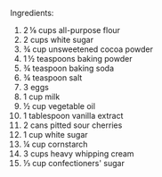 Ingredients:

1) 2 ⅛ cups all-purpose flour
2) 2 cups white sugar
3) ¾ cup unsweetened cocoa powder
4) 1 ½ teaspoons baking powder
5) ¾ teaspoon baking soda
6) ¾ teaspoon salt
7) 3 eggs
8) 1 cup milk
9) ½ cup vegetable oil
10) 1 tablespoon vanilla extract
11) 2 cans pitted sour cherries
12) 1 cup white sugar
13) ¼ cup cornstarch
14) 3 cups heavy whipping cream
15) ⅓ cup confectioners' sugar